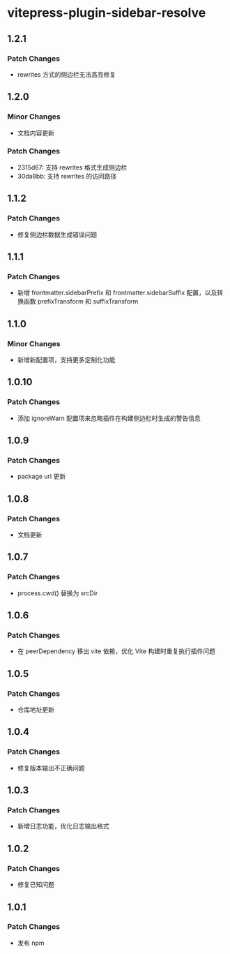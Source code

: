# vitepress-plugin-sidebar-resolve

## 1.2.1

### Patch Changes

- rewrites 方式的侧边栏无法高亮修复

## 1.2.0

### Minor Changes

- 文档内容更新

### Patch Changes

- 2315d67: 支持 rewrites 格式生成侧边栏
- 30da8bb: 支持 rewrites 的访问路径

## 1.1.2

### Patch Changes

- 修复侧边栏数据生成错误问题

## 1.1.1

### Patch Changes

- 新增 frontmatter.sidebarPrefix 和 frontmatter.sidebarSuffix 配置，以及转换函数 prefixTransform 和 suffixTransform

## 1.1.0

### Minor Changes

- 新增新配置项，支持更多定制化功能

## 1.0.10

### Patch Changes

- 添加 ignoreWarn 配置项来忽略插件在构建侧边栏时生成的警告信息

## 1.0.9

### Patch Changes

- package url 更新

## 1.0.8

### Patch Changes

- 文档更新

## 1.0.7

### Patch Changes

- process.cwd() 替换为 srcDir

## 1.0.6

### Patch Changes

- 在 peerDependency 移出 vite 依赖，优化 Vite 构建时重复执行插件问题

## 1.0.5

### Patch Changes

- 仓库地址更新

## 1.0.4

### Patch Changes

- 修复版本输出不正确问题

## 1.0.3

### Patch Changes

- 新增日志功能，优化日志输出格式

## 1.0.2

### Patch Changes

- 修复已知问题

## 1.0.1

### Patch Changes

- 发布 npm

